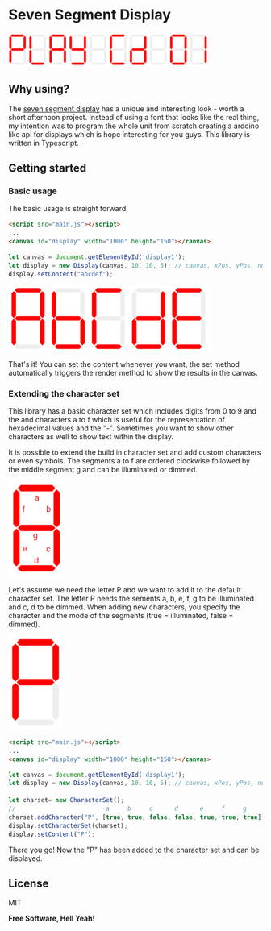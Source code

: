 # Seven Segment Display


![Example display](https://raw.githubusercontent.com/bjoernffm/seven-segment-display/main/assets/example2.png)

## Why using?
The [seven segment display](https://en.wikipedia.org/wiki/Seven-segment_display) has a unique and interesting look - worth a short afternoon project. Instead of using a font that looks like the real thing, my intention was to program the whole unit from scratch creating a ardoino like api for displays which is hope interesting for you guys. This library is written in Typescript.

## Getting started
### Basic usage
The basic usage is straight forward:
```html
<script src="main.js"></script>
...
<canvas id="display" width="1000" height="150"></canvas>
```
```javascript
let canvas = document.getElementById('display1');
let display = new Display(canvas, 10, 10, 5); // canvas, xPos, yPos, numberOfCharacters
display.setContent("abcdef");
```

![Example display](https://github.com/bjoernffm/seven-segment-display/blob/main/assets/example1.PNG?raw=true "Example display")

That's it! You can set the content whenever you want, the set method automatically triggers the render method to show the results in the canvas.

### Extending the character set
This library has a basic character set which includes digits from 0 to 9 and the and characters a to f which is useful for the representation of hexadecimal values and the "-". Sometimes you want to show other characters as well to show text within the display.

It is possible to extend the build in character set and add custom characters or even symbols. The segments a to f are ordered clockwise followed by the middle segment g and can be illuminated or dimmed.

![Segments](https://github.com/bjoernffm/seven-segment-display/blob/main/assets/explanation1.png?raw=true "Segments")

Let's assume we need the letter P and we want to add it to the default character set. The letter P needs the sements a, b, e, f, g to be illuminated and c, d  to be dimmed. When adding new characters, you specify the character and the mode of the segments (true = illuminated, false = dimmed).

![The letter P](https://github.com/bjoernffm/seven-segment-display/blob/main/assets/explanation2.png?raw=true "The letter P")

```html
<script src="main.js"></script>
...
<canvas id="display" width="1000" height="150"></canvas>
```
```javascript
let canvas = document.getElementById('display1');
let display = new Display(canvas, 10, 10, 5); // canvas, xPos, yPos, numberOfCharacters

let charset= new CharacterSet();
//                         a     b     c      d      e     f     g
charset.addCharacter("P", [true, true, false, false, true, true, true]);
display.setCharacterSet(charset);
display.setContent("P");
```

There you go! Now the "P" has been added to the character set and can be displayed.
## License

MIT

**Free Software, Hell Yeah!**